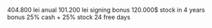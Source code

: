 404.800 lei anual
101.200 lei signing bonus
120.000$ stock in 4 years
bonus 25% cash + 25% stock
24 free days


